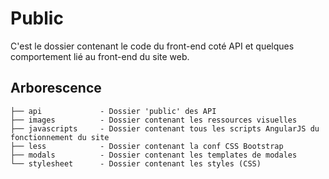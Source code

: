 # Public

C'est le dossier contenant le code du front-end coté API et quelques comportement lié au front-end du site web.


## Arborescence

```
├── api				- Dossier 'public' des API
├── images			- Dossier contenant les ressources visuelles
├── javascripts		- Dossier contenant tous les scripts AngularJS du fonctionnement du site
├── less			- Dossier contenant la conf CSS Bootstrap
├── modals			- Dossier contenant les templates de modales
└── stylesheet		- Dossier contenant les styles (CSS)
```
